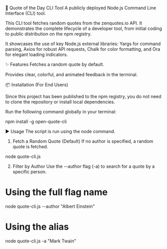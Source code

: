 📝 Quote of the Day CLI Tool
A publicly deployed Node.js Command Line Interface (CLI) tool.

This CLI tool fetches random quotes from the zenquotes.io API. It demonstrates the complete lifecycle of a developer tool, from initial coding to public distribution on the npm registry.

It showcases the use of key Node.js external libraries: Yargs for command parsing, Axios for robust API requests, Chalk for color formatting, and Ora for elegant loading indicators.

✨ Features
Fetches a random quote by default.

Provides clear, colorful, and animated feedback in the terminal.

📦 Installation (For End Users)

Since this project has been published to the npm registry, you do not need to clone the repository or install local dependencies.

Run the following command globally in your terminal:

npm install -g open-quote-cli


▶️ Usage
The script is run using the node command.

1. Fetch a Random Quote (Default)
If no author is specified, a random quote is fetched.

node quote-cli.js

2. Filter by Author
Use the --author flag (-a) to search for a quote by a specific person.

# Using the full flag name
node quote-cli.js --author "Albert Einstein"

# Using the alias
node quote-cli.js -a "Mark Twain"
